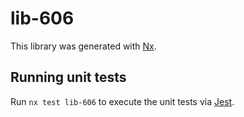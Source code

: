 # lib-606

This library was generated with [Nx](https://nx.dev).

## Running unit tests

Run `nx test lib-606` to execute the unit tests via [Jest](https://jestjs.io).

